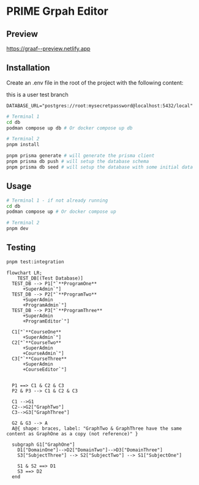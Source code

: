 # PRIME Grpah Editor

## Preview

https://graaf--preview.netlify.app

## Installation

Create an .env file in the root of the project with the following content:

this is a user test branch

```env
DATABASE_URL="postgres://root:mysecretpassword@localhost:5432/local"
```

```bash
# Terminal 1
cd db
podman compose up db # Or docker compose up db

# Terminal 2
pnpm install

pnpm prisma generate # will generate the prisma client
pnpm prisma db push # will setup the database schema
pnpm prisma db seed # will setup the database with some initial data
```

## Usage

```bash
# Terminal 1 - if not already running
cd db
podman compose up # Or docker compose up

# Terminal 2
pnpm dev
```

## Testing

```bash
pnpm test:integration
```

```mermaid
flowchart LR;
	TEST_DB[(Test Database)]
  TEST_DB --> P1["`**ProgramOne**
      +SuperAdmin`"]
  TEST_DB --> P2["`**ProgramTwo**
      +SuperAdmin
      +ProgramAdmin`"]
  TEST_DB --> P3["`**ProgramThree**
      +SuperAdmin
      +ProgramEditor`"]

  C1["`**CourseOne**
      +SuperAdmin`"]
  C2["`**CourseTwo**
      +SuperAdmin
      +CourseAdmin`"]
  C3["`**CourseThree**
      +SuperAdmin
      +CourseEditor`"]


  P1 ==> C1 & C2 & C3
  P2 & P3 --> C1 & C2 & C3

  C1 -->G1
  C2-->G2["GraphTwo"]
  C3-->G3["GraphThree"]

  G2 & G3 --> A
  A@{ shape: braces, label: "GraphTwo & GraphThree have the same content as GraphOne as a copy (not reference)" }

  subgraph G1["GraphOne"]
    D1["DomainOne"]-->D2["DomainTwo"]-->D3["DomainThree"]
    S3["SubjectThree"] --> S2["SubjectTwo"] --> S1["SubjectOne"]

    S1 & S2 ==> D1
    S3 ==> D2
  end
```
